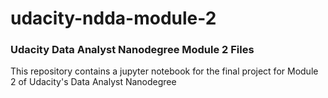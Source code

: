 # udacity-ndda-module-2
### Udacity Data Analyst Nanodegree Module 2 Files
This repository contains a jupyter notebook for the final project for Module 2 of Udacity's Data Analyst Nanodegree 

